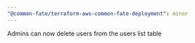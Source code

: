 ```yaml
---
"@common-fate/terraform-aws-common-fate-deployment": minor
---
```


Admins can now delete users from the users list table
